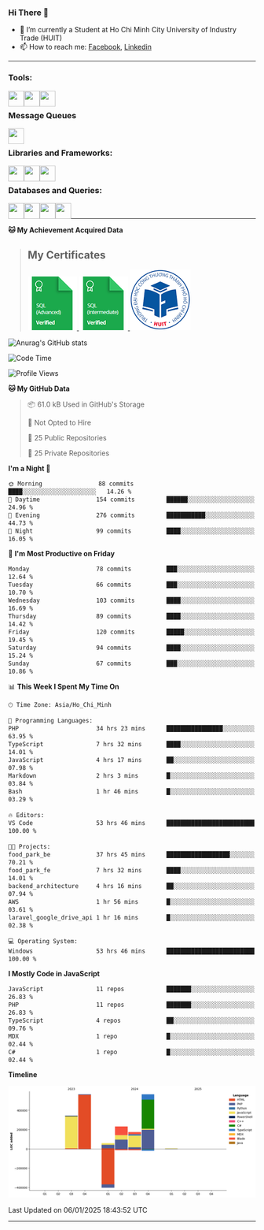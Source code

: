 <!--### <p>Hi There ! <img src="https://media.giphy.com/media/hvRJCLFzcasrR4ia7z/giphy.gif" width="25"></p>-->
<!-- [![Typing SVG](https://readme-typing-svg.herokuapp.com/?font=Roboto&color=016EEA&size=60&center=true&vCenter=true&width=900&height=100&lines=Hi+there!+%F0%9F%91%8B;I'm+Nguyễn+Hữu+Đại;I'm+a+Backend+Engineer.;Nice+to+Meet+You+!!!...)](https://github.com/dainguyen1809) -->

### Hi There 👋

- 🏫 I’m currently a Student at Ho Chi Minh City University of Industry Trade (HUIT) 
- 📫 How to reach me: [Facebook], [Linkedin]
<!-- - 🫀 Hobby: I love to see the scenery and flowers 🌸 -->
---

### Tools:
<img align='left' height="32" width="32" src="https://cdn.jsdelivr.net/npm/simple-icons@7.13.0/icons/visualstudiocode.svg" />
<img align='left' height="32" width="32" src="https://cdn.jsdelivr.net/npm/simple-icons@13.17.0/icons/postman.svg" />
 <img align='left' height="32" width="32" src="https://cdn.jsdelivr.net/npm/simple-icons@13.17.0/icons/docker.svg" /> 
<!-- <img align='left' height="32" width="32" src="https://cdn.jsdelivr.net/npm/simple-icons@13.17.0/icons/jenkins.svg" /> -->
<br>

### Message Queues
<img align='left' height="32" width="32" src="https://cdn.jsdelivr.net/npm/simple-icons@13.17.0/icons/rabbitmq.svg" />
<!-- <img align='left' height="32" width="32" src="https://cdn.jsdelivr.net/npm/simple-icons@13.17.0/icons/apachekafka.svg" /> -->

<br>

### Libraries and Frameworks:
<img align='left' height="32" width="32" src="https://cdn.jsdelivr.net/npm/simple-icons@13.17.0/icons/dotnet.svg" />
<img align='left' height="32" width="32" src="https://cdn.jsdelivr.net/npm/simple-icons@13.17.0/icons/laravel.svg" />
<!-- <img align='left' height="32" width="32" src="https://cdn.jsdelivr.net/npm/simple-icons@13.17.0/icons/express.svg" /> -->
<!-- <img align='left' height="32" width="32" src="https://cdn.jsdelivr.net/npm/simple-icons@13.17.0/icons/react.svg" /> -->
<img align='left' height="32" width="32" src="https://cdn.jsdelivr.net/npm/simple-icons@13.17.0/icons/jquery.svg" />
<br>

### Databases and Queries:

<img align='left' height="32" width="32" src="https://cdn.jsdelivr.net/npm/simple-icons@13.17.0/icons/mysql.svg" />
<img align='left' height="32" width="32" src="https://cdn.jsdelivr.net/npm/simple-icons@13.17.0/icons/mongodb.svg" />
<img align='left' height="32" width="32" src="https://cdn.jsdelivr.net/npm/simple-icons@13.17.0/icons/redis.svg" />
 <img align='left' height="32" width="32" src="https://cdn.jsdelivr.net/npm/simple-icons@13.17.0/icons/graphql.svg" /> 

<!-- <img align='left' height="32" width="32" src="https://cdn.jsdelivr.net/npm/simple-icons@13.17.0/icons/elasticsearch.svg" /> -->
<br>

<!--
### Github Stats
![Top Langs](https://github-readme-stats.vercel.app/api/top-langs/?username=dainguyen1809&theme=onedark&show&hide=html,scss,CSS,hack,vue,blade)
 >![Top Langs](https://github-readme-stats.vercel.app/api/top-langs/?username=dainguyen1809&hide_progress=true) -->
---

**🐱 My Achievement Acquired Data** 
>## My Certificates
>
><a href="Skills%20Certification/sql_advanced%20certificate.png">
>    <img src="Skills Certification/sql_advanced_skill.png" alt="sql advanced skill"/>
></a>
><a href="Skills%20Certification/sql_intermediate certificate.png">
>    <img src="Skills Certification/sql_intermediate_skill.png" alt="sql intermediate skill"/>
></a>
><a href="Skills%20Certification/huit_certificate certificate.jpg">
>    <img src="Skills Certification/huit_certificate_skill.png" alt="huit certificate skill"/>
></a>

![Anurag's GitHub stats](https://github-readme-stats.vercel.app/api?username=dainguyen1809&show_icons=true&theme=transparent&hide=contribs,stars)
<!--
---

| Projects | Coding Time |
| ------ | ------ |
| [![Readme Card](https://github-readme-stats.vercel.app/api/pin/?username=dainguyen1809&repo=ecommerce_laravel)](https://github.com/dainguyen1809/ecommerce_laravel) | [![wakatime](https://wakatime.com/badge/user/837e5b37-e1f2-4100-8f8f-81c9100a52aa/project/b6b7bb99-34e3-460a-b91c-f1137b0ff2ca.svg)](https://wakatime.com/badge/user/837e5b37-e1f2-4100-8f8f-81c9100a52aa/project/b6b7bb99-34e3-460a-b91c-f1137b0ff2ca) |
-->
<!--START_SECTION:waka-->
![Code Time](http://img.shields.io/badge/Code%20Time-3%2C772%20hrs%2058%20mins-blue)

![Profile Views](http://img.shields.io/badge/Profile%20Views-174-blue)

**🐱 My GitHub Data** 

> 📦 61.0 kB Used in GitHub's Storage 
 > 
> 🚫 Not Opted to Hire
 > 
> 📜 25 Public Repositories 
 > 
> 🔑 25 Private Repositories 
 > 
**I'm a Night 🦉** 

```text
🌞 Morning                88 commits          ████░░░░░░░░░░░░░░░░░░░░░   14.26 % 
🌆 Daytime                154 commits         ██████░░░░░░░░░░░░░░░░░░░   24.96 % 
🌃 Evening                276 commits         ███████████░░░░░░░░░░░░░░   44.73 % 
🌙 Night                  99 commits          ████░░░░░░░░░░░░░░░░░░░░░   16.05 % 
```
📅 **I'm Most Productive on Friday** 

```text
Monday                   78 commits          ███░░░░░░░░░░░░░░░░░░░░░░   12.64 % 
Tuesday                  66 commits          ███░░░░░░░░░░░░░░░░░░░░░░   10.70 % 
Wednesday                103 commits         ████░░░░░░░░░░░░░░░░░░░░░   16.69 % 
Thursday                 89 commits          ████░░░░░░░░░░░░░░░░░░░░░   14.42 % 
Friday                   120 commits         █████░░░░░░░░░░░░░░░░░░░░   19.45 % 
Saturday                 94 commits          ████░░░░░░░░░░░░░░░░░░░░░   15.24 % 
Sunday                   67 commits          ███░░░░░░░░░░░░░░░░░░░░░░   10.86 % 
```


📊 **This Week I Spent My Time On** 

```text
🕑︎ Time Zone: Asia/Ho_Chi_Minh

💬 Programming Languages: 
PHP                      34 hrs 23 mins      ████████████████░░░░░░░░░   63.95 % 
TypeScript               7 hrs 32 mins       ████░░░░░░░░░░░░░░░░░░░░░   14.01 % 
JavaScript               4 hrs 17 mins       ██░░░░░░░░░░░░░░░░░░░░░░░   07.98 % 
Markdown                 2 hrs 3 mins        █░░░░░░░░░░░░░░░░░░░░░░░░   03.84 % 
Bash                     1 hr 46 mins        █░░░░░░░░░░░░░░░░░░░░░░░░   03.29 % 

🔥 Editors: 
VS Code                  53 hrs 46 mins      █████████████████████████   100.00 % 

🐱‍💻 Projects: 
food_park_be             37 hrs 45 mins      ██████████████████░░░░░░░   70.21 % 
food_park_fe             7 hrs 32 mins       ████░░░░░░░░░░░░░░░░░░░░░   14.01 % 
backend_architecture     4 hrs 16 mins       ██░░░░░░░░░░░░░░░░░░░░░░░   07.94 % 
AWS                      1 hr 56 mins        █░░░░░░░░░░░░░░░░░░░░░░░░   03.61 % 
laravel_google_drive_api 1 hr 16 mins        █░░░░░░░░░░░░░░░░░░░░░░░░   02.38 % 

💻 Operating System: 
Windows                  53 hrs 46 mins      █████████████████████████   100.00 % 
```

**I Mostly Code in JavaScript** 

```text
JavaScript               11 repos            ███████░░░░░░░░░░░░░░░░░░   26.83 % 
PHP                      11 repos            ███████░░░░░░░░░░░░░░░░░░   26.83 % 
TypeScript               4 repos             ██░░░░░░░░░░░░░░░░░░░░░░░   09.76 % 
MDX                      1 repo              █░░░░░░░░░░░░░░░░░░░░░░░░   02.44 % 
C#                       1 repo              █░░░░░░░░░░░░░░░░░░░░░░░░   02.44 % 
```



**Timeline**

![Lines of Code chart](https://raw.githubusercontent.com/dainguyen1809/dainguyen1809/main/assets/bar_graph.png)


 Last Updated on 06/01/2025 18:43:52 UTC
<!--END_SECTION:waka-->
---
[Instagram]: https://www.instagram.com/dainguyen.dhn/
[Facebook]: https://www.facebook.com/dainguyen.dhn/
[Linkedin]: https://www.linkedin.com/in/dainguyen1809/
